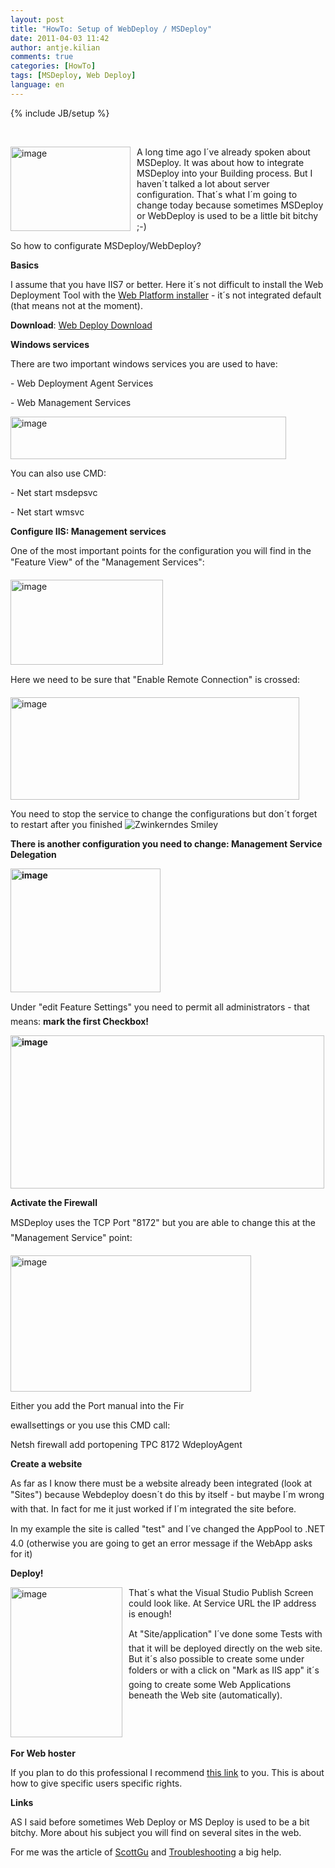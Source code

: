 ```yaml
---
layout: post
title: "HowTo: Setup of WebDeploy / MSDeploy"
date: 2011-04-03 11:42
author: antje.kilian
comments: true
categories: [HowTo]
tags: [MSDeploy, Web Deploy]
language: en
---
```

{% include JB/setup %}
<p>&#160;</p>  <p><img style="background-image: none; border-bottom: 0px; border-left: 0px; margin: 0px 10px 0px 0px; padding-left: 0px; padding-right: 0px; border-top: 0px; border-right: 0px; padding-top: 0px" title="image" border="0" alt="image" align="left" src="http://code-inside.de/blog/wp-content/uploads/image_thumb397.png" width="192" height="135" />A long time ago I´ve already spoken about MSDeploy. It was about how to integrate MSDeploy into your Building process. But I haven´t talked a lot about server configuration. That´s what I´m going to change today because sometimes MSDeploy or WebDeploy is used to be a little bit bitchy ;-)</p>  <p>So how to configurate MSDeploy/WebDeploy?</p>  <!--more-->  <p><b>Basics</b></p>  <p>I assume that you have IIS7 or better. Here it´s not difficult to install the Web Deployment Tool with the <a href="http://www.microsoft.com/web/downloads/platform.aspx">Web Platform installer</a> - it´s not integrated default (that means not at the moment).</p>  <p><b>Download</b>: <a href="http://www.iis.net/download/webdeploy">Web Deploy Download</a></p>  <p><b>Windows services</b></p>  <p>There are two important windows services you are used to have:</p>  <p>- Web Deployment Agent Services</p>  <p>- Web Management Services</p>  <p><img title="image" border="0" alt="image" src="http://code-inside.de/blog/wp-content/uploads/image_thumb398.png" width="441" height="68" /></p>  <p>You can also use CMD:</p>  <p>- Net start msdepsvc</p>  <p>- Net start wmsvc</p>  <p><b></b></p>  <p><b>Configure IIS: Management services</b></p>  <p><b></b></p>  <p>One of the most important points for the configuration you will find in the "Feature View" of the "Management Services":</p>  <p><img style="background-image: none; border-bottom: 0px; border-left: 0px; padding-left: 0px; padding-right: 0px; border-top: 0px; border-right: 0px; padding-top: 0px" title="image" border="0" alt="image" src="http://code-inside.de/blog/wp-content/uploads/image_thumb399.png" width="244" height="136" /></p>  <p>Here we need to be sure that "Enable Remote Connection" is crossed:</p>  <p><a href="http://code-inside.de/blog-in/wp-content/uploads/image150.png"><img style="background-image: none; border-bottom: 0px; border-left: 0px; padding-left: 0px; padding-right: 0px; display: inline; border-top: 0px; border-right: 0px; padding-top: 0px" title="image" border="0" alt="image" src="http://code-inside.de/blog-in/wp-content/uploads/image_thumb58.png" width="462" height="164" /></a></p>  <p>You need to stop the service to change the configurations but don´t forget to restart after you finished <img style="border-bottom-style: none; border-right-style: none; border-top-style: none; border-left-style: none" class="wlEmoticon wlEmoticon-winkingsmile" alt="Zwinkerndes Smiley" src="http://code-inside.de/blog-in/wp-content/uploads/wlEmoticon-winkingsmile17.png" /></p>  <p><b>There is another configuration you need to change: Management Service Delegation</b></p>  <p><strong><a href="http://code-inside.de/blog-in/wp-content/uploads/image151.png"><img style="background-image: none; border-bottom: 0px; border-left: 0px; padding-left: 0px; padding-right: 0px; display: inline; border-top: 0px; border-right: 0px; padding-top: 0px" title="image" border="0" alt="image" src="http://code-inside.de/blog-in/wp-content/uploads/image_thumb59.png" width="240" height="198" /></a></strong></p>  <p><b></b></p>  <p>Under "edit Feature Settings" you need to permit all administrators - that means: <b>mark the first Checkbox!</b></p>  <p><strong><a href="http://code-inside.de/blog-in/wp-content/uploads/image152.png"><img style="background-image: none; border-bottom: 0px; border-left: 0px; padding-left: 0px; padding-right: 0px; display: inline; border-top: 0px; border-right: 0px; padding-top: 0px" title="image" border="0" alt="image" src="http://code-inside.de/blog-in/wp-content/uploads/image_thumb60.png" width="502" height="245" /></a></strong></p>  <p><b>Activate the Firewall</b></p>  <p><b></b></p>  <p>MSDeploy uses the TCP Port "8172" but you are able to change this at the "Management Service" point:</p>  <p><img style="background-image: none; border-bottom: 0px; border-left: 0px; padding-left: 0px; padding-right: 0px; border-top: 0px; border-right: 0px; padding-top: 0px" title="image" border="0" alt="image" src="http://code-inside.de/blog/wp-content/uploads/image_thumb403.png" width="385" height="218" /></p>  <p>Either you add the Port manual into the Fir</p>  <p>ewallsettings or you use this CMD call:</p>  <p>Netsh firewall add portopening TPC 8172 WdeployAgent</p>  <p><b>Create a website</b></p>  <p>As far as I know there must be a website already been integrated (look at "Sites") because Webdeploy doesn´t do this by itself - but maybe I´m wrong with that. In fact for me it just worked if I´m integrated the site before. </p>  <p>In my example the site is called "test" and I´ve changed the AppPool to .NET 4.0 (otherwise you are going to get an error message if the WebApp asks for it)</p>  <p><b></b></p>  <p><b>Deploy!</b></p>  <p><b></b></p>  <p><a href="http://code-inside.de/blog-in/wp-content/uploads/image153.png"><img style="background-image: none; border-bottom: 0px; border-left: 0px; margin: 0px 10px 0px 0px; padding-left: 0px; padding-right: 0px; display: inline; float: left; border-top: 0px; border-right: 0px; padding-top: 0px" title="image" border="0" alt="image" align="left" src="http://code-inside.de/blog-in/wp-content/uploads/image_thumb61.png" width="179" height="240" /></a>That´s what the Visual Studio Publish Screen could look like. At Service URL the IP address is enough!</p>  <p>At "Site/application" I´ve done some Tests with that it will be deployed directly on the web site. But it´s also possible to create some under folders or with a click on "Mark as IIS app" it´s going to create some Web Applications beneath the Web site (automatically). </p>  <p>&#160;</p>  <p>&#160;</p>  <p><strong>For Web hoster</strong></p>  <p>If you plan to do this professional I recommend <a href="http://learn.iis.net/page.aspx/516/configure-the-web-deployment-handler/">this link</a> to you. This is about how to give specific users specific rights. </p>  <p><strong>Links</strong></p>  <p>AS I said before sometimes Web Deploy or MS Deploy is used to be a bit bitchy. More about his subject you will find on several sites in the web. </p>  <p>For me was the article of <a href="http://weblogs.asp.net/scottgu/archive/2010/09/13/automating-deployment-with-microsoft-web-deploy.aspx">ScottGu</a> and <a href="http://blogs.iis.net/kateroh/archive/2009/06/05/troubleshooting-common-msdeploy-issues.aspx">Troubleshooting</a> a big help.</p>
